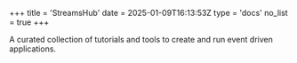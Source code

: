 +++
title = 'StreamsHub'
date = 2025-01-09T16:13:53Z
type = 'docs'
no_list = true
+++

A curated collection of tutorials and tools to create and run event driven applications.